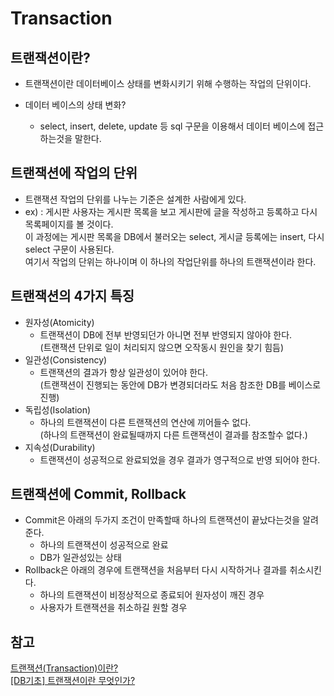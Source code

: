 Transaction
===========

트랜잭션이란?
-------------

* 트랜잭션이란 데이터베이스 상태를 변화시키기 위해 수행하는 작업의 단위이다.

* 데이터 베이스의 상태 변화?
    * select, insert, delete, update 등 sql 구문을 이용해서 데이터 베이스에 접근하는것을 말한다.

트랜잭션에 작업의 단위
-------------------------

* 트랜잭션 작업의 단위를 나누는 기준은 설계한 사람에게 있다.
* ex) : 게시판 사용자는 게시판 목록을 보고 게시판에 글을 작성하고 등록하고 다시 목록페이지를 볼 것이다.   
  이 과정에는 게시판 목록을 DB에서 불러오는 select, 게시글 등록에는 insert, 다시 select 구문이 사용된다.    
  여기서 작업의 단위는 하나이며 이 하나의 작업단위를 하나의 트랜잭션이라 한다.

트랜잭션의 4가지 특징
-----------------

* 원자성(Atomicity)
    * 트랜잭션이 DB에 전부 반영되던가 아니면 전부 반영되지 않아야 한다.      
      (트랜잭션 단위로 일이 처리되지 않으면 오작동시 원인을 찾기 힘듬)
* 일관성(Consistency)
    * 트랜잭션의 결과가 항상 일관성이 있어야 한다.               
      (트랜잭션이 진행되는 동안에 DB가 변경되더라도 처음 참조한 DB를 베이스로 진행)
* 독립성(Isolation)
    * 하나의 트랜잭션이 다른 트랜잭션의 연산에 끼어들수 없다.        
      (하나의 트랜잭션이 완료될때까지 다른 트랜잭션이 결과를 참조할수 없다.)
* 지속성(Durability)
    * 트랜잭션이 성공적으로 완료되었을 경우 결과가 영구적으로 반영 되어야 한다.

트랜잭션에 Commit, Rollback
------------------------

* Commit은 아래의 두가지 조건이 만족할때 하나의 트랜잭션이 끝났다는것을 알려준다.
    * 하나의 트랜잭션이 성공적으로 완료
    * DB가 일관성있는 상태
* Rollback은 아래의 경우에 트랜잭션을 처음부터 다시 시작하거나 결과를 취소시킨다.
    * 하나의 트랜잭션이 비정상적으로 종료되어 원자성이 깨진 경우
    * 사용자가 트랜잭션을 취소하길 원할 경우

참고
----------
[트랜잭션(Transaction)이란?](https://mommoo.tistory.com/62)      
[[DB기초] 트랜잭션이란 무엇인가?](https://coding-factory.tistory.com/226)
